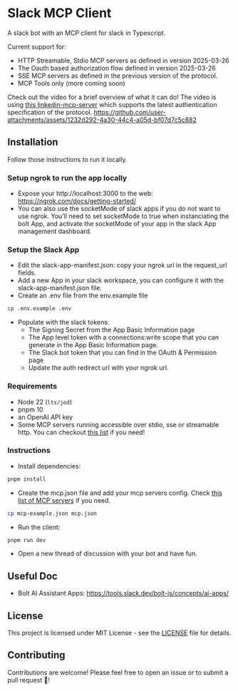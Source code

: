 # Slack MCP Client
A slack bot with an MCP client for slack in Typescript.

Current support for:
- HTTP Streamable, Stdio MCP servers as defined in version 2025-03-26
- The Oauth based authorization flow defined in version 2025-03-26
- SSE MCP servers as defined in the previous version of the protocol. 
- MCP Tools only (more coming soon)

Check out the video for a brief overview of what it can do! The video is using [this linkedin-mcp-server](https://github.com/fredericbarthelet/linkedin-mcp-server) which supports the latest authentication specification of the protocol. 
https://github.com/user-attachments/assets/1232d292-4a30-44c4-a05d-bf07d7c5c882

## Installation

Follow those instructions to run it locally.

### Setup ngrok to run the app locally  

- Expose your http://localhost:3000 to the web: https://ngrok.com/docs/getting-started/
- You can also use the socketMode of slack apps if you do not want to use ngrok. You'll need to set socketMode to true when instanciating the bolt App, and activate the socketMode of your app in the slack App management dashboard.


### Setup the Slack App

- Edit the slack-app-manifest.json: copy your ngrok url in the request_url fields.
- Add a new App in your slack workspace, you can configure it with the slack-app-manifest.json file.
- Create an .env file from the env.example file

```bash
cp .env.example .env
```
- Populate with the slack tokens:
  - The Signing Secret from the App Basic Information page
  - The App level token with a connections:write scope that you can generate in the App Basic Information page. 
  - The Slack bot token that you can find in the OAuth & Permission page
  - Update the auth redirect url with your ngrok url.


### Requirements

- Node 22 (`lts/jod`)
- pnpm 10
- an OpenAI API key
- Some MCP servers running accessible over stdio, sse or streamable http. You can checkout [this list](https://github.com/modelcontextprotocol/servers) if you need!

### Instructions

- Install dependencies:

```bash
pnpm install
```

- Create the mcp.json file and add your mcp servers config. Check [this list of MCP servers](https://github.com/modelcontextprotocol/servers) if you need.

```bash
cp mcp-example.json mcp.json
```

- Run the client:

```bash
pnpm run dev
```

- Open a new thread of discussion with your bot and have fun.


## Useful Doc

- Bolt AI Assistant Apps: https://tools.slack.dev/bolt-js/concepts/ai-apps/


## License

This project is licensed under MIT License - see the [LICENSE](LICENSE) file for details.

## Contributing

Contributions are welcome! Please feel free to open an issue or to submit a pull request 🚀!
